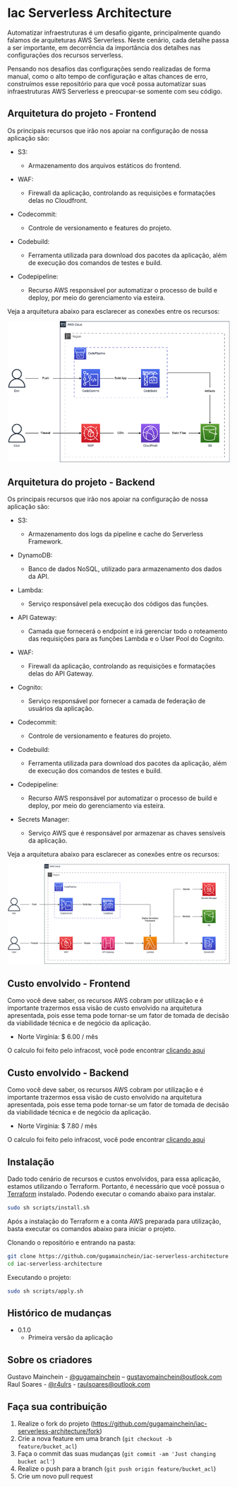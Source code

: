 # Iac Serverless Architecture

Automatizar infraestruturas é um desafio gigante, principalmente quando falamos de arquiteturas AWS Serverless. Neste cenário, cada detalhe passa a ser importante, em decorrência da importância dos detalhes nas configurações dos recursos serverless.

Pensando nos desafios das configurações sendo realizadas de forma manual, como o alto tempo de configuração e altas chances de erro, construímos esse repositório para que você possa automatizar suas infraestruturas AWS Serverless e preocupar-se somente com seu código.

## Arquitetura do projeto - Frontend

Os principais recursos que irão nos apoiar na configuração de nossa aplicação são:

- S3:

  - Armazenamento dos arquivos estáticos do frontend.

- WAF:

  - Firewall da aplicação, controlando as requisições e formatações delas no Cloudfront.

- Codecommit:

  - Controle de versionamento e features do projeto.

- Codebuild:

  - Ferramenta utilizada para download dos pacotes da aplicação, além de execução dos comandos de testes e build.

- Codepipeline:

  - Recurso AWS responsável por automatizar o processo de build e deploy, por meio do gerenciamento via esteira.

Veja a arquitetura abaixo para esclarecer as conexões entre os recursos:

![Arquitetura AWS][architecture_front]

## Arquitetura do projeto - Backend

Os principais recursos que irão nos apoiar na configuração de nossa aplicação são:

- S3:

  - Armazenamento dos logs da pipeline e cache do Serverless Framework.

- DynamoDB:

  - Banco de dados NoSQL, utilizado para armazenamento dos dados da API.

- Lambda:

  - Serviço responsável pela execução dos códigos das funções.

- API Gateway:

  - Camada que fornecerá o endpoint e irá gerenciar todo o roteamento das requisições para as funções Lambda e o User Pool do Cognito.

- WAF:

  - Firewall da aplicação, controlando as requisições e formatações delas do API Gateway.

- Cognito:

  - Serviço responsável por fornecer a camada de federação de usuários da aplicação.

- Codecommit:

  - Controle de versionamento e features do projeto.

- Codebuild:

  - Ferramenta utilizada para download dos pacotes da aplicação, além de execução dos comandos de testes e build.

- Codepipeline:

  - Recurso AWS responsável por automatizar o processo de build e deploy, por meio do gerenciamento via esteira.

- Secrets Manager:

  - Serviço AWS que é responsável por armazenar as chaves sensíveis da aplicação.

Veja a arquitetura abaixo para esclarecer as conexões entre os recursos:

![Arquitetura AWS][architecture_back]

## Custo envolvido - Frontend

Como você deve saber, os recursos AWS cobram por utilização e é importante trazermos essa visão de custo envolvido na arquitetura apresentada, pois esse tema pode tornar-se um fator de tomada de decisão da viabilidade técnica e de negócio da aplicação.

- Norte Virgínia: $ 6.00 / mês

O calculo foi feito pelo infracost, você pode encontrar [clicando aqui][infracost_calc_front]

## Custo envolvido - Backend

Como você deve saber, os recursos AWS cobram por utilização e é importante trazermos essa visão de custo envolvido na arquitetura apresentada, pois esse tema pode tornar-se um fator de tomada de decisão da viabilidade técnica e de negócio da aplicação.

- Norte Virgínia: $ 7.80 / mês

O calculo foi feito pelo infracost, você pode encontrar [clicando aqui][infracost_calc_back]

## Instalação

Dado todo cenário de recursos e custos envolvidos, para essa aplicação, estamos utilizando o Terraform. Portanto, é necessário que você possua o [Terraform][terraform] instalado. Podendo executar o comando abaixo para instalar.

```sh
sudo sh scripts/install.sh
```

Após a instalação do Terraform e a conta AWS preparada para utilização, basta executar os comandos abaixo para iniciar o projeto.

Clonando o repositório e entrando na pasta:

```sh
git clone https://github.com/gugamainchein/iac-serverless-architecture
cd iac-serverless-architecture
```

Executando o projeto:

```sh
sudo sh scripts/apply.sh
```

<!-- ## Variáveis de ambiente -->

<!-- Após as realizações dos passos acima e a inicialização do projeto com sucesso, você está pronto para integrá-lo com os recursos de sua conta AWS, por meio das variáveis de ambiente abaixo:

- API_NAME: Nome do seu projeto back-end;

- STAGE: Ambiente que está trabalhando, como por exemplo "dev", "qa" e "prod";

- API_URL: Endpoint da API, de acordo com o ambiente. Caso esteja rodando localmente, a URL tende a ser http://localhost:3000;

- AUTH_HEADER: JWT de sua preferência para validação na autorização. -->

<!-- ## Sobre o projeto -->

<!-- O back-end deste repositório, tem como propósito a realização do CRU (Create, Read e Update) de clientes no banco de dados. Pensando nisso, abordaremos nos tópicos abaixo como o projeto está estruturado.

- Arquivo principal:

  - O arquivo `serverless.ts` contém todas as instruções / configurações que o [Serverless Framework]_serverless-framework] necessita para executar a aplicação localmente e em outros ambientes.

- Roteamento:

  - Dentro do diretório `/src/routes` encontram-se todos os arquivos de rotas, relacionados com os arquivos e funções responsáveis, da aplicação.

- Banco de dados:

  - No projeto, estamos utilizando o banco de dados NoSQL da AWS, no caso o DynamoDB. Por ser um recurso desta cloud, para realização da conexão e execução de comandos, utilizamos o [SDK][aws_sdk];
  - Todas as interaçõs com o DynamoDB serão encontradas em `/src/model`.

- Arquivos compartilhados:

  - Como uma prática muito comum de Clean Code, buscamos reaproveitar o máximo de código possível e de forma inteligente. Para alcançar esse propósito, todo compartilhamento de funções e objetos serão encontrados em `/src/shared`, separados de acordo com suas categorias.

- Funções:
  - Todas as funções, responsáveis pela execução das regras de negócio, encontram-se em `/src/functions`. -->

## Histórico de mudanças

- 0.1.0
  - Primeira versão da aplicação

## Sobre os criadores

Gustavo Mainchein - [@gugamainchein](https://www.instagram.com/gugamainchein) – gustavomainchein@outlook.com
Raul Soares - [@r4ulrs](https://www.instagram.com/r4ulrs/) - raulsoares@outlook.com

## Faça sua contribuição

1. Realize o fork do projeto (<https://github.com/gugamainchein/iac-serverless-architecture/fork>)
2. Crie a nova feature em uma branch (`git checkout -b feature/bucket_acl`)
3. Faça o commit das suas mudanças (`git commit -am 'Just changing bucket acl'`)
4. Realize o push para a branch (`git push origin feature/bucket_acl`)
5. Crie um novo pull request

<!-- Start Functions -->

[architecture_front]: ./docs/architecture/github-front-end-arch-tf-v1.png
[architecture_back]: ./docs/architecture/github-back-end-arch-tf-v1.png
[email]: mailto:dev@dosystems.com.br?subject=Gostaria%20de%20solicitar%20um%20orçamento.
[npm_image]: https://img.shields.io/npm/v/datadog-metrics.svg?style=flat-square
[infracost_calc_front]: ./docs/infracost/calc_front.txt
[infracost_calc_back]: ./docs/infracost/calc_back.txt
[npm_url]: https://docs.npmjs.com/cli/v8
[terraform]: https://www.terraform.io/
[serverless_framework]: https://www.serverless.com/framework/docs
[aws_sdk]: https://aws.amazon.com/sdk-for-javascript/

<!-- End Functions -->
